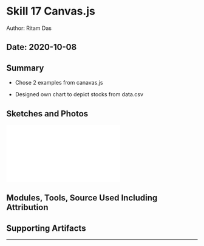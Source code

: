 #  Skill 17 Canvas.js

Author: Ritam Das

Date: 2020-10-08
-----

## Summary
- Chose 2 examples from canavas.js

- Designed own chart to depict stocks from data.csv

## Sketches and Photos
![Alt Text](file:///Users/ritamdas/Documents/AllFiles/SeniorBU/esp/esp-idf/my_projects/quest2/skill17/example1.html)

## Modules, Tools, Source Used Including Attribution


## Supporting Artifacts


-----
